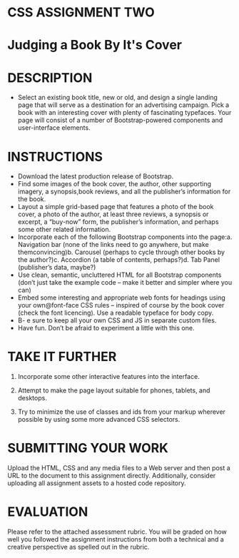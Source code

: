 # CSS ASSIGNMENT TWO

# Judging a Book By It's Cover

# DESCRIPTION

- Select an existing book title, new or old, and design a single landing page that will serve as a destination for an advertising campaign. Pick a book with an interesting cover with plenty of fascinating typefaces. Your page will consist of a number of Bootstrap-powered components and user-interface elements.

# INSTRUCTIONS

- Download the latest production release of Bootstrap.
- Find some images of the book cover, the author, other supporting imagery, a synopsis,book reviews, and all the publisher’s information for the book.
- Layout a simple grid-based page that features a photo of the book cover, a photo of the author, at least three reviews, a synopsis or excerpt, a “buy-now” form, the publisher’s information, and perhaps some other related information.
- Incorporate each of the following Bootstrap components into the page:a. Navigation bar (none of the links need to go anywhere, but make themconvincing)b. Carousel (perhaps to cycle through other books by the author?)c. Accordion (a table of contents, perhaps?)d. Tab Panel (publisher’s data, maybe?)
- Use clean, semantic, uncluttered HTML for all Bootstrap components (don’t just take the example code – make it better and simpler where you can)
- Embed some interesting and appropriate web fonts for headings using your own@font-face CSS rules – inspired of course by the book cover (check the font licencing). Use a readable typeface for body copy.
- B- e sure to keep all your own CSS and JS in separate custom files.
- Have fun. Don’t be afraid to experiment a little with this one.

# TAKE IT FURTHER

1. Incorporate some other interactive features into the interface.

2. Attempt to make the page layout suitable for phones, tablets, and desktops.

3. Try to minimize the use of classes and ids from your markup wherever possible by using some more advanced CSS selectors.

# SUBMITTING YOUR WORK

Upload the HTML, CSS and any media files to a Web server and then post a URL to the document to this assignment directly. Additionally, consider uploading all assignment assets to a hosted code repository.

# EVALUATION

Please refer to the attached assessment rubric. You will be graded on how well you followed the assignment instructions from both a technical and a creative perspective as spelled out in the rubric.
